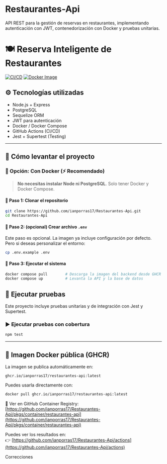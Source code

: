 # Restaurantes-Api
API REST para la gestión de reservas en restaurantes, implementando autenticación con JWT, contenedorización con Docker y pruebas unitarias.


# 🍽️ Reserva Inteligente de Restaurantes

[![CI/CD](https://github.com/ianporras17/Restaurantes-Api/actions/workflows/ci-cd.yml/badge.svg)](https://github.com/ianporras17/Restaurantes-Api/actions)
[![Docker Image](https://img.shields.io/badge/ghcr.io-restaurantes--api-blue?logo=docker)](https://github.com/ianporras17/Restaurantes-Api/pkgs/container/restaurantes-api)



## ⚙️ Tecnologías utilizadas

- Node.js + Express  
- PostgreSQL  
- Sequelize ORM  
- JWT para autenticación  
- Docker / Docker Compose  
- GitHub Actions (CI/CD)  
- Jest + Supertest (Testing)  

---

## 🚀 Cómo levantar el proyecto

### 🔸 Opción: Con Docker (⚡ Recomendado)

> **No necesitas instalar Node ni PostgreSQL**. Solo tener Docker y Docker Compose.

#### 🔧 Paso 1: Clonar el repositorio

```bash
git clone https://github.com/ianporras17/Restaurantes-Api.git
cd Restaurantes-Api
```

#### 🧾 Paso 2: (opcional) Crear archivo `.env`

Este paso es opcional. La imagen ya incluye configuración por defecto.  
Pero si deseas personalizar el entorno:

```bash
cp .env.example .env
```

#### 🐳 Paso 3: Ejecutar el sistema

```bash
docker compose pull        # Descarga la imagen del backend desde GHCR
docker compose up          # Levanta la API y la base de datos
```

## 🧪 Ejecutar pruebas

Este proyecto incluye pruebas unitarias y de integración con Jest y Supertest.

### ▶️ Ejecutar pruebas con cobertura

```bash
npm test
```
---

## 🐳 Imagen Docker pública (GHCR)

La imagen se publica automáticamente en:

```
ghcr.io/ianporras17/restaurantes-api:latest
```

Puedes usarla directamente con:

```bash
docker pull ghcr.io/ianporras17/restaurantes-api:latest
```

🔗 Ver en GitHub Container Registry:  
[https://github.com/ianporras17/Restaurantes-Api/pkgs/container/restaurantes-api](https://github.com/ianporras17/Restaurantes-Api/pkgs/container/restaurantes-api)


Puedes ver los resultados en:  
👉 [https://github.com/ianporras17/Restaurantes-Api/actions](https://github.com/ianporras17/Restaurantes-Api/actions)

Correcciones
